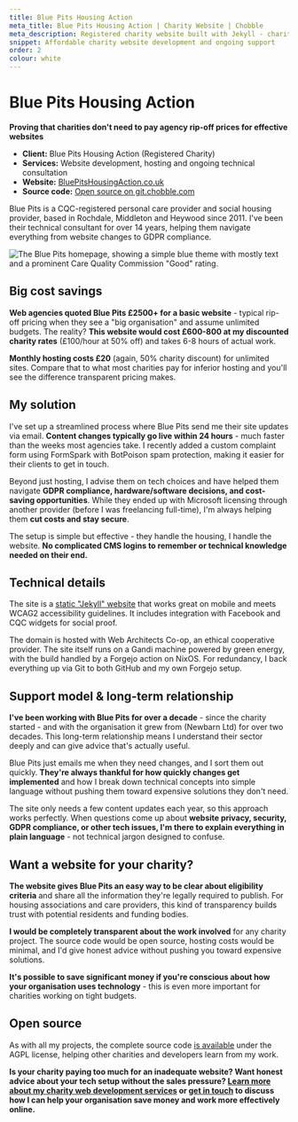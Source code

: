 ```yaml
---
title: Blue Pits Housing Action
meta_title: Blue Pits Housing Action | Charity Website | Chobble
meta_description: Registered charity website built with Jekyll - charity discount rates - email updates live in 24 hours - 14+ years support
snippet: Affordable charity website development and ongoing support
order: 2
colour: white
---
```


# Blue Pits Housing Action

**Proving that charities don't need to pay agency rip-off prices for effective websites**

- **Client:** Blue Pits Housing Action (Registered Charity)
- **Services:** Website development, hosting and ongoing technical consultation
- **Website:** [BluePitsHousingAction.co.uk](https://www.bluepitshousingaction.co.uk)
- **Source code:** [Open source on git.chobble.com](https://git.chobble.com/hosted-by-chobble/blue-pits)

Blue Pits is a CQC-registered personal care provider and social housing provider, based in Rochdale, Middleton and Heywood since 2011. I've been their technical consultant for over 14 years, helping them navigate everything from website changes to GDPR compliance.

![The Blue Pits homepage, showing a simple blue theme with mostly text and a prominent Care Quality Commission "Good" rating.](/assets/examples/blue-pits.png)

## Big cost savings

**Web agencies quoted Blue Pits £2500+ for a basic website** - typical rip-off pricing when they see a "big organisation" and assume unlimited budgets. The reality? **This website would cost £600-800 at my discounted charity rates** (£100/hour at 50% off) and takes 6-8 hours of actual work.

**Monthly hosting costs £20** (again, 50% charity discount) for unlimited sites. Compare that to what most charities pay for inferior hosting and you'll see the difference transparent pricing makes.

## My solution

I've set up a streamlined process where Blue Pits send me their site updates via email. **Content changes typically go live within 24 hours** - much faster than the weeks most agencies take. I recently added a custom complaint form using FormSpark with BotPoison spam protection, making it easier for their clients to get in touch.

Beyond just hosting, I advise them on tech choices and have helped them navigate **GDPR compliance, hardware/software decisions, and cost-saving opportunities**. While they ended up with Microsoft licensing through another provider (before I was freelancing full-time), I'm always helping them **cut costs and stay secure**.

The setup is simple but effective - they handle the housing, I handle the website. **No complicated CMS logins to remember or technical knowledge needed on their end.**

## Technical details

The site is a [static "Jekyll" website](/services/static-websites/) that works great on mobile and meets WCAG2 accessibility guidelines. It includes integration with Facebook and CQC widgets for social proof.

The domain is hosted with Web Architects Co-op, an ethical cooperative provider. The site itself runs on a Gandi machine powered by green energy, with the build handled by a Forgejo action on NixOS. For redundancy, I back everything up via Git to both GitHub and my own Forgejo setup.

## Support model & long-term relationship

**I've been working with Blue Pits for over a decade** - since the charity started - and with the organisation it grew from (Newbarn Ltd) for over two decades. This long-term relationship means I understand their sector deeply and can give advice that's actually useful.

Blue Pits just emails me when they need changes, and I sort them out quickly. **They're always thankful for how quickly changes get implemented** and how I break down technical concepts into simple language without pushing them toward expensive solutions they don't need.

The site only needs a few content updates each year, so this approach works perfectly. When questions come up about **website privacy, security, GDPR compliance, or other tech issues, I'm there to explain everything in plain language** - not technical jargon designed to confuse.

## Want a website for your charity?

**The website gives Blue Pits an easy way to be clear about eligibility criteria** and share all the information they're legally required to publish. For housing associations and care providers, this kind of transparency builds trust with potential residents and funding bodies.

**I would be completely transparent about the work involved** for any charity project. The source code would be open source, hosting costs would be minimal, and I'd give honest advice without pushing you toward expensive solutions.

**It's possible to save significant money if you're conscious about how your organisation uses technology** - this is even more important for charities working on tight budgets.

## Open source

As with all my projects, the complete source code [is available](https://git.chobble.com/hosted-by-chobble/blue-pits) under the AGPL license, helping other charities and developers learn from my work.

**Is your charity paying too much for an inadequate website? Want honest advice about your tech setup without the sales pressure? [Learn more about my charity web development services](/services/charity-web-development/) or [get in touch](/contact/) to discuss how I can help your organisation save money and work more effectively online.**
